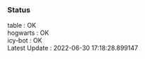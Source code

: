 ### Status


table : OK  
hogwarts : OK  
icy-bot : OK  
Latest Update : 2022-06-30 17:18:28.899147
